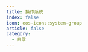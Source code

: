 ```yaml
---
title: 操作系统
index: false
icon: eos-icons:system-group 
article: false
category:
  - 目录
---
```




<Catalog />